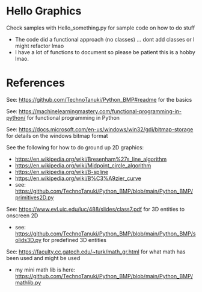 # Hello Graphics
Check samples with Hello_something.py for sample code on how to do stuff
* The code did a functional approach (no classes) ... dont add classes or I might refactor lmao
* I have a lot of functions to document so please be patient this is a hobby lmao.

# References

See: https://github.com/TechnoTanuki/Python_BMP#readme for the basics

See: https://machinelearningmastery.com/functional-programming-in-python/
for functional programming in Python

See: https://docs.microsoft.com/en-us/windows/win32/gdi/bitmap-storage
for details on the windows bitmap format

See the following for how to do ground up 2D graphics: 
* https://en.wikipedia.org/wiki/Bresenham%27s_line_algorithm 
* https://en.wikipedia.org/wiki/Midpoint_circle_algorithm
* https://en.wikipedia.org/wiki/B-spline
* https://en.wikipedia.org/wiki/B%C3%A9zier_curve
* see: https://github.com/TechnoTanuki/Python_BMP/blob/main/Python_BMP/primitives2D.py

See: https://www.evl.uic.edu/luc/488/slides/class7.pdf for 3D entities to onscreen 2D 
* see: https://github.com/TechnoTanuki/Python_BMP/blob/main/Python_BMP/solids3D.py for predefined 3D entities

See: https://faculty.cc.gatech.edu/~turk/math_gr.html for what math has been used and might be used
* my mini math lib is here: https://github.com/TechnoTanuki/Python_BMP/blob/main/Python_BMP/mathlib.py
 

